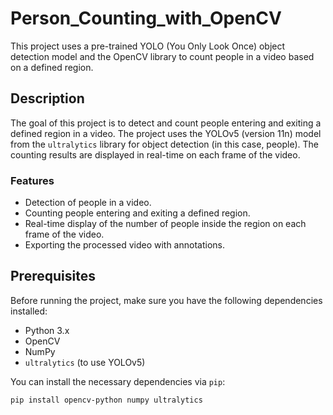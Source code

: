 # Person_Counting_with_OpenCV

This project uses a pre-trained YOLO (You Only Look Once) object detection model and the OpenCV library to count people in a video based on a defined region.

## Description

The goal of this project is to detect and count people entering and exiting a defined region in a video. The project uses the YOLOv5 (version 11n) model from the `ultralytics` library for object detection (in this case, people). The counting results are displayed in real-time on each frame of the video.

### Features

- Detection of people in a video.
- Counting people entering and exiting a defined region.
- Real-time display of the number of people inside the region on each frame of the video.
- Exporting the processed video with annotations.

## Prerequisites

Before running the project, make sure you have the following dependencies installed:

- Python 3.x
- OpenCV
- NumPy
- `ultralytics` (to use YOLOv5)

You can install the necessary dependencies via `pip`:

```bash
pip install opencv-python numpy ultralytics
